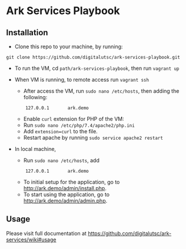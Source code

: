 # Ark Services Playbook

## Installation

* Clone this repo to your machine, by running:

```
git clone https://github.com/digitalutsc/ark-services-playbook.git
```

* To run the VM, cd `path/ark-services-playbook`, then run `vagrant up`

* When VM is running, to remote access run `vagrant ssh`
    * After access the VM, run `sudo nano /etc/hosts`, then adding the following:
    ```
        127.0.0.1       ark.demo
    ```
    * Enable `curl` extension for PHP of the VM: 
    * Run `sudo nano /etc/php/7.4/apache2/php.ini`
    * Add `extension=curl` to the file.
    * Restart apache by running `sudo service apache2 restart`

* In local machine, 
    * Run `sudo nano /etc/hosts`, add 
    ```
        127.0.0.1       ark.demo
    ```
    * To initial setup for the application, go to http://ark.demo/admin/install.php.
    * To start using the application, go to http://ark.demo/admin/admin.php.

## Usage

Please visit full documentation at https://github.com/digitalutsc/ark-services/wiki#usage


